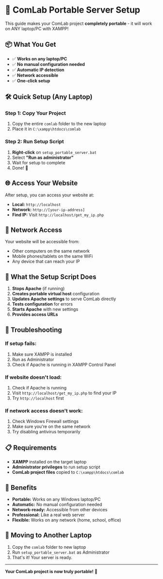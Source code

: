 # 🚀 ComLab Portable Server Setup

This guide makes your ComLab project **completely portable** - it will work on ANY laptop/PC with XAMPP!

## 📦 What You Get

- ✅ **Works on any laptop/PC**
- ✅ **No manual configuration needed**
- ✅ **Automatic IP detection**
- ✅ **Network accessible**
- ✅ **One-click setup**

## 🛠️ Quick Setup (Any Laptop)

### Step 1: Copy Your Project
1. Copy the entire `comlab` folder to the new laptop
2. Place it in `C:\xampp\htdocs\comlab`

### Step 2: Run Setup Script
1. **Right-click** on `setup_portable_server.bat`
2. Select **"Run as administrator"**
3. Wait for setup to complete
4. Done! 🎉

## 🌐 Access Your Website

After setup, you can access your website at:
- **Local:** `http://localhost`
- **Network:** `http://[your-ip-address]`
- **Find IP:** Visit `http://localhost/get_my_ip.php`

## 📱 Network Access

Your website will be accessible from:
- Other computers on the same network
- Mobile phones/tablets on the same WiFi
- Any device that can reach your IP

## 🔧 What the Setup Script Does

1. **Stops Apache** (if running)
2. **Creates portable virtual host** configuration
3. **Updates Apache settings** to serve ComLab directly
4. **Tests configuration** for errors
5. **Starts Apache** with new settings
6. **Provides access URLs**

## 🚨 Troubleshooting

### If setup fails:
1. Make sure XAMPP is installed
2. Run as Administrator
3. Check if Apache is running in XAMPP Control Panel

### If website doesn't load:
1. Check if Apache is running
2. Visit `http://localhost/get_my_ip.php` to find your IP
3. Try `http://localhost` first

### If network access doesn't work:
1. Check Windows Firewall settings
2. Make sure you're on the same network
3. Try disabling antivirus temporarily

## 📋 Requirements

- **XAMPP** installed on the target laptop
- **Administrator privileges** to run setup script
- **ComLab project files** copied to `C:\xampp\htdocs\comlab`

## 🎯 Benefits

- **Portable:** Works on any Windows laptop/PC
- **Automatic:** No manual configuration needed
- **Network-ready:** Accessible from other devices
- **Professional:** Like a real web server
- **Flexible:** Works on any network (home, school, office)

## 🔄 Moving to Another Laptop

1. Copy the `comlab` folder to new laptop
2. Run `setup_portable_server.bat` as Administrator
3. That's it! Your server is ready.

---

**Your ComLab project is now truly portable!** 🚀
